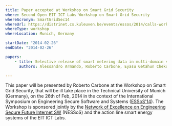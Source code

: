 ```yaml
---
title: Paper accepted at Workshop on Smart Grid Security
where: Second Open EIT ICT Labs Workshop on Smart Grid Security
whereAcronym: SmartGridSec14
whereUrl: https://distrinet.cs.kuleuven.be/events/essos/2014/calls-workshop-SmartGridSecurity.html
whereType: workshop
whereLocation: Munich, Germany

startDate: "2014-02-26"
endDate: "2014-02-26"

papers:
    - title: Selective release of smart metering data in multi-domain smart grids
      authors: Alessandro Armando, Roberto Carbone, Eyasu Getahun Chekole, Claudio Petrazzuolo, Andrea Ranalli and Silvio Ranise

---
```


This paper will be presented by Roberto Carbone at the Workshop on Smart Grid Security, that will be ill take place in the Technical University of Munich (Germany), on the 26th of Feb, 2014 in the context of the International Symposium on Engineering Secure Software and Systems ([ESSoS'14](https://distrinet.cs.kuleuven.be/events/essos/2014/index.html)). The Workshop is sponsored jointly by the [Network of Excellence on Engineering Secure Future Internet SW](http://www.nessos-project.eu/) (NESSoS) and the action line smart energy systems of the EIT ICT Labs.